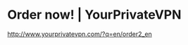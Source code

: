 <!--
id: 1311654081
link: http://kevinisom.info/post/1311654081/order-now-yourprivatevpn
slug: order-now-yourprivatevpn
date: Thu Oct 14 2010 19:54:45 GMT+1300 (NZDT)
raw: {"blog_name":"kevinisom","id":1311654081,"post_url":"http://kevinisom.info/post/1311654081/order-now-yourprivatevpn","slug":"order-now-yourprivatevpn","type":"link","date":"2010-10-14 06:54:45 GMT","timestamp":1287039285,"state":"published","format":"html","reblog_key":"1Qqfk5CR","tags":[],"short_url":"http://tmblr.co/Zw68Yy1EBa31","highlighted":[],"feed_item":"http://www.yourprivatevpn.com/?q=en/order2_en","from_feed_id":"650234","note_count":0,"title":"Order now! | YourPrivateVPN","url":"http://www.yourprivatevpn.com/?q=en/order2_en","description":""}
publish: 2010-10-014
tags: 
title: Order now! | YourPrivateVPN
-->


Order now! | YourPrivateVPN
===========================

<http://www.yourprivatevpn.com/?q=en/order2_en>

